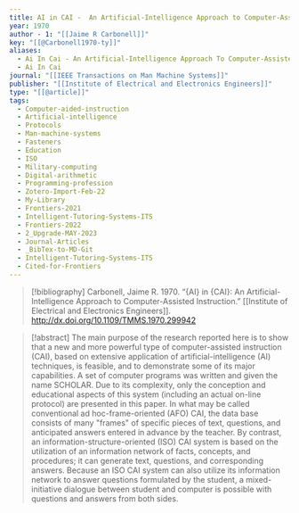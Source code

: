 ```yaml
---
title: AI in CAI -  An Artificial-Intelligence Approach to Computer-Assisted Instruction
year: 1970
author - 1: "[[Jaime R Carbonell]]"
key: "[[@Carbonell1970-ty]]"
aliases:
  - Ai In Cai - An Artificial-Intelligence Approach To Computer-Assisted Instruction
  - Ai In Cai
journal: "[[IEEE Transactions on Man Machine Systems]]"
publisher: "[[Institute of Electrical and Electronics Engineers]]"
type: "[[@article]]"
tags:
  - Computer-aided-instruction
  - Artificial-intelligence
  - Protocols
  - Man-machine-systems
  - Fasteners
  - Education
  - ISO
  - Military-computing
  - Digital-arithmetic
  - Programming-profession
  - Zotero-Import-Feb-22
  - My-Library
  - Frontiers-2021
  - Intelligent-Tutoring-Systems-ITS
  - Frontiers-2022
  - 2_Upgrade-MAY-2023
  - Journal-Articles
  - _BibTex-to-MD-Git
  - Intelligent-Tutoring-Systems-ITS
  - Cited-for-Frontiers
---
```


> [!bibliography]
> Carbonell, Jaime R. 1970. “{AI} in {CAI}: An Artificial-Intelligence Approach to Computer-Assisted Instruction.” [[Institute of Electrical and Electronics Engineers]]. http://dx.doi.org/10.1109/TMMS.1970.299942

> [!abstract]
> The main purpose of the research reported here is to show that a new and more powerful type of computer-assisted instruction (CAI), based on extensive application of artificial-intelligence (AI) techniques, is feasible, and to demonstrate some of its major capabilities. A set of computer programs was written and given the name SCHOLAR. Due to its complexity, only the conception and educational aspects of this system (including an actual on-line protocol) are presented in this paper. In what may be called conventional ad hoc-frame-oriented (AFO) CAI, the data base consists of many "frames" of specific pieces of text, questions, and anticipated answers entered in advance by the teacher. By contrast, an information-structure-oriented (ISO) CAI system is based on the utilization of an information network of facts, concepts, and procedures; it can generate text, questions, and corresponding answers. Because an ISO CAI system can also utilize its information network to answer questions formulated by the student, a mixed-initiative dialogue between student and computer is possible with questions and answers from both sides.